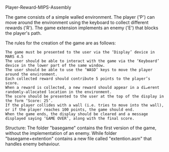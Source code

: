 Player-Reward-MIPS-Assembly

The game consists of a simple walled environment. The player ('P') can move around the environment using the keyboard to collect different rewards ('R'). The game extension implements an enemy ('E') that blocks the player's path.

The rules for the creation of the game are as follows:

    The game must be presented to the user via the ‘Display’ device in MARS 4.5
    The user should be able to interact with the game via the ‘Keyboard’ device in the lower part of the same window.
    The user should be able to use the ‘WASD’ keys to move the player around the environment.
    Each collected reward should contribute 5 points to the player’s score.
    When a reward is collected, a new reward should appear in a di↵erent randomly-allocated location in the environment.
    The score should be presented to the user at the top of the display in the form ‘Score: 25’.
    If the player collides with a wall (i.e. tries to move into the wall), or if the player reaches 100 points, the game should end.
    When the game ends, the display should be cleared and a message displayed saying ‘GAME OVER’, along with the final score.

Structure:
The folder "basegame" contains the first version of the game, without the implementation of an enemy. While folder "basegame+extention" contains a new file called "extention.asm" that handles enemy behaviour.
